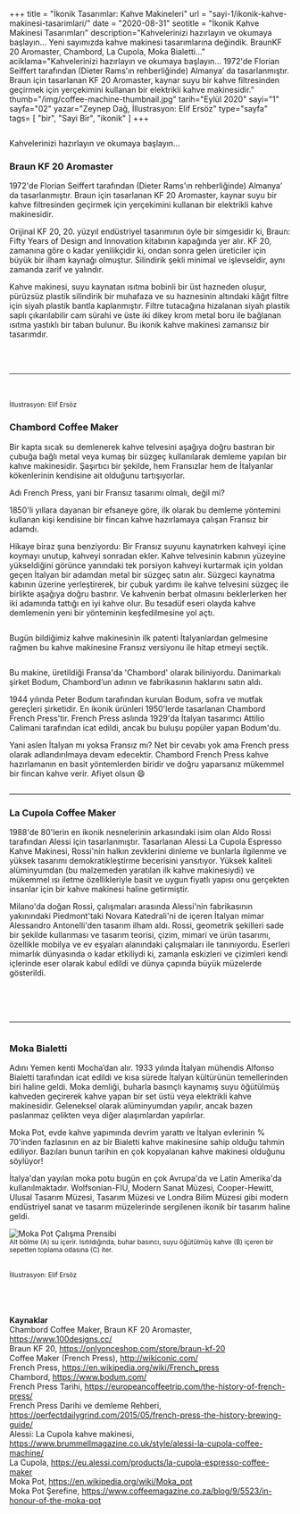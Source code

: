 +++
title = "İkonik Tasarımlar: Kahve Makineleri"
url = "sayi-1/ikonik-kahve-makinesi-tasarimlari/"
date = "2020-08-31"
seotitle = "İkonik Kahve Makinesi Tasarımları"
description="Kahvelerinizi hazırlayın ve okumaya başlayın… Yeni sayımızda kahve makinesi tasarımlarına değindik. BraunKF 20 Aromaster, Chambord, La Cupola, Moka Bialetti..."
aciklama="Kahvelerinizi hazırlayın ve okumaya başlayın… 1972'de Florian Seiffert tarafından (Dieter Rams'ın rehberliğinde) Almanya’ da tasarlanmıştır. Braun için tasarlanan KF 20 Aromaster, kaynar suyu bir kahve filtresinden geçirmek için yerçekimini kullanan bir elektrikli kahve makinesidir."
thumb="/img/coffee-machine-thumbnail.jpg"
tarih="Eylül 2020"
sayi="1"
sayfa="02"
yazar="Zeynep Dağ, İllustrasyon: Elif Ersöz"
type="sayfa"
tags= [
"bir", "Sayi Bir", "ikonik"
]
+++
<a href="/sayi-1/surdurulebilir-ambalaj-tasarimi/" id="next"></a>
<div class="text-center"><img class="img-fluid" src="/img/coffee-thumbnail.jpg" alt=""></div>
<div class="container">
    <div class="row">
        <div class="col-md-4"><img class="img-fluid" src="/img/Braun-1972-KF-20.jpg" alt=""></div>
        <div class="col-md-8">
            <p>Kahvelerinizi hazırlayın ve okumaya başlayın…</p>
            <h3>Braun KF 20 Aromaster</h3>
            <p> 1972'de Florian Seiffert tarafından (Dieter Rams'ın rehberliğinde) Almanya’ da tasarlanmıştır. Braun
                için tasarlanan KF 20 Aromaster, kaynar suyu bir kahve filtresinden geçirmek için yerçekimini kullanan
                bir elektrikli kahve makinesidir.</p>
            <p>Orijinal KF 20, 20. yüzyıl endüstriyel tasarımının öyle bir simgesidir ki, Braun: Fifty Years of Design
                and Innovation kitabının kapağında yer alır. KF 20, zamanına göre o kadar yenilikçidir ki, ondan sonra
                gelen üreticiler için büyük bir ilham kaynağı olmuştur. Silindirik şekli minimal ve işlevseldir, aynı
                zamanda zarif ve yalındır. </p>
            <p> Kahve makinesi, suyu kaynatan ısıtma bobinli bir üst hazneden oluşur, pürüzsüz plastik silindirik bir
                muhafaza ve su haznesinin altındaki kâğıt filtre için siyah plastik bantla kaplanmıştır. Filtre
                tutacağına hizalanan siyah plastik saplı çıkarılabilir cam sürahi ve üste iki dikey krom metal boru ile
                bağlanan ısıtma yastıklı bir taban bulunur. Bu ikonik kahve makinesi zamansız bir tasarımdır. </p>
        </div>
    </div>
    <div class="row">
        <div class="col-md-6 offset-md-3"><br><br>
            <img class="img-fluid" src="/img/kf-20.gif" alt="">
        </div>
    </div>
    <hr>
    <div class="row">
        <div class="col-md-5"><br><br><img class="img-fluid" src="/img/frenchpressc.jpg" alt=""><small>İllustrasyon:
                Elif Ersöz</small></div>
        <div class="col-md-7">
            <h3 class="display-5">Chambord Coffee Maker</h3>
            <p> Bir kapta sıcak su demlenerek kahve telvesini aşağıya doğru bastıran bir çubuğa bağlı metal veya kumaş
                bir süzgeç kullanılarak demleme yapılan bir kahve makinesidir. Şaşırtıcı bir şekilde, hem Fransızlar hem
                de İtalyanlar kökenlerinin kendisine ait olduğunu tartışıyorlar.</p>
            <p> Adı French Press, yani bir Fransız tasarımı olmalı, değil mi? </p>
            <p>1850'li yıllara dayanan bir efsaneye göre, ilk olarak bu demleme yöntemini kullanan kişi kendisine bir
                fincan kahve hazırlamaya çalışan Fransız bir adamdı. </p>
            <p> Hikaye biraz şuna benziyordu: Bir Fransız suyunu kaynatırken kahveyi içine koymayı unutup, kahveyi
                sonradan ekler. Kahve telvesinin kabının yüzeyine yükseldiğini görünce yanındaki tek porsiyon kahveyi
                kurtarmak için yoldan geçen İtalyan bir adamdan metal bir süzgeç satın alır. Süzgeci kaynatma kabının
                üzerine yerleştirerek, bir çubuk yardımı ile kahve telvesini süzgeç ile birlikte aşağıya doğru bastırır.
                Ve kahvenin berbat olmasını beklerlerken her iki adamında tattığı en iyi kahve olur. Bu tesadüf eseri
                olayda kahve demlemenin yeni bir yönteminin keşfedilmesine yol açtı. </p>
        </div>
    </div>
    <div class="row">
        <div class="col-md-5"><img class="img-fluid" src="/img/chambord-coffee-white.jpg" alt=""></div>
        <div class="col-md-7">
            <p>Bugün bildiğimiz kahve makinesinin ilk patenti İtalyanlardan gelmesine rağmen bu kahve makinesine Fransız
                versiyonu ile hitap etmeyi seçtik.</p>
            <img class="img-fluid" src="/img/Chambord-Coffee-Maker.jpg" alt="">
            <p>Bu makine, üretildiği Fransa'da 'Chambord' olarak biliniyordu. Danimarkalı şirket Bodum, Chambord’un
                adının ve fabrikasının haklarını satın aldı. </p>
            <p>1944 yılında Peter Bodum tarafından kurulan Bodum, sofra ve mutfak gereçleri şirketidir. En ikonik
                ürünleri 1950'lerde tasarlanan Chambord French Press'tir. French Press aslında 1929'da İtalyan tasarımcı
                Attilio Calimani tarafından icat edildi, ancak bu buluşu popüler yapan Bodum'du. </p>
            <p>Yani aslen İtalyan mı yoksa Fransız mı? Net bir cevabı yok ama French press olarak adlandırılmaya devam
                edecektir. Chambord French Press kahve hazırlamanın en basit yöntemlerden biridir ve doğru yaparsanız
                mükemmel bir fincan kahve verir. Afiyet olsun 😄</p>
        </div>
    </div>
    <img class="img-fluid" src="/img/Chambord Coffee Maker.jpg" alt="">
    <hr>
    <div class="row">
        <div class="col-md-8">
            <h3>La Cupola Coffee Maker</h3>
            <p>1988'de 80'lerin en ikonik nesnelerinin arkasındaki isim olan Aldo Rossi tarafından Alessi için
                tasarlanmıştır. Tasarlanan Alessi La Cupola Espresso Kahve Makinesi, Rossi'nin halkın zevklerini dinleme
                ve bunlarla ilgilenme ve yüksek tasarımı demokratikleştirme becerisini yansıtıyor. Yüksek kaliteli
                alüminyumdan (bu malzemeden yaratılan ilk kahve makinesiydi) ve mükemmel ısı iletme özellikleriyle basit
                ve uygun fiyatlı yapısı onu gerçekten insanlar için bir kahve makinesi haline getirmiştir.</p>
            <p>Milano'da doğan Rossi, çalışmaları arasında Alessi'nin fabrikasının yakınındaki Piedmont'taki Novara
                Katedrali'ni de içeren İtalyan mimar Alessandro Antonelli'den tasarım ilham aldı. Rossi, geometrik
                şekilleri sade bir şekilde kullanması ve tasarım teorisi, çizim, mimari ve ürün tasarımı, özellikle
                mobilya ve ev eşyaları alanındaki çalışmaları ile tanınıyordu. Eserleri mimarlık dünyasında o kadar
                etkiliydi ki, zamanla eskizleri ve çizimleri kendi içlerinde eser olarak kabul edildi ve dünya çapında
                büyük müzelerde gösterildi.</p>
        </div>
        <div class="col-md-4"><br><br><br><img class="img-fluid" src="/img/la cupola.jpg" alt=""></div>
        <div class="col-md-4"><img class="img-fluid" src="/img/La cupola-2.jpg" alt=""></div>
        <div class="col-md-8"><img class="img-fluid" src="/img/Novara-402-Zoom.jpg" alt=""></div>
    </div>
    <hr>
    <div class="row">
        <div class="col-md-7"><img class="img-fluid" src="/img/bialetti_moka_pot.jpg" alt=""></div>
        <div class="col-md-5">
            <h3>Moka Bialetti</h3>
            <p>Adını Yemen kenti Mocha’dan alır. 1933 yılında İtalyan mühendis Alfonso Bialetti tarafından icat edildi
                ve kısa sürede İtalyan kültürünün temellerinden biri haline geldi. Moka demliği, buharla basınçlı
                kaynamış suyu öğütülmüş kahveden geçirerek kahve yapan bir set üstü veya elektrikli kahve makinesidir.
                Geleneksel olarak alüminyumdan yapılır, ancak bazen paslanmaz çelikten veya diğer alaşımlardan
                yapılırlar.</p>
            <p>Moka Pot, evde kahve yapımında devrim yarattı ve İtalyan evlerinin % 70'inden fazlasının en az bir
                Bialetti kahve makinesine sahip olduğu tahmin ediliyor. Bazıları bunun tarihin en çok kopyalanan kahve
                makinesi olduğunu söylüyor!</p>
            <p>İtalya'dan yayılan moka potu bugün en çok Avrupa'da ve Latin Amerika'da kullanılmaktadır. Wolfsonian-FIU,
                Modern Sanat Müzesi, Cooper-Hewitt, Ulusal Tasarım Müzesi, Tasarım Müzesi ve Londra Bilim Müzesi gibi
                modern endüstriyel sanat ve tasarım müzelerinde sergilenen ikonik bir tasarım haline geldi.</p>
        </div>
    </div>
    <div class="row mt-5">
        <div class="offset-md-3 col-md-3 col-6 "><img class="img-fluid" src="/img/Moka_Animation.gif"
                alt="Moka Pot Çalışma Prensibi">
        </div>
        <div class="col-md-3 col-6"><img class="img-fluid" src="/img/moka-pot.jpg" alt="">
        <br><small>Alt bölme (A) su içerir. Isıtıldığında, buhar basıncı, suyu öğütülmüş kahve (B) içeren bir sepetten
                toplama odasına (C) iter.
                <br><br> </small></div>
    </div>
</div>
<div class="text-center"><img class="img-fluid" src="/img/mochapot.jpg" alt=""></div><br><small>İllustrasyon: Elif
    Ersöz</small>
<div class="container kaynak">
    <p><br><br><br><b>Kaynaklar</b>
        <br>Chambord Coffee Maker, Braun KF 20 Aromaster, <a href="https://www.100designs.cc/" target="_blank"
            rel="noopener noreferrer">https://www.100designs.cc/</a>
        <br> Braun KF 20, <a href="https://onlyonceshop.com/store/braun-kf-20" target="_blank"
            rel="noopener noreferrer">https://onlyonceshop.com/store/braun-kf-20 </a>
        <br> Coffee Maker (French Press), <a href="http://wikiconic.com/" target="_blank"
            rel="noopener noreferrer">http://wikiconic.com/</a>
        <br> French Press, <a href="https://en.wikipedia.org/wiki/French_press" target="_blank"
            rel="noopener noreferrer">https://en.wikipedia.org/wiki/French_press</a>
        <br> Chambord, <a href="https://www.bodum.com/" target="_blank"
            rel="noopener noreferrer">https://www.bodum.com/</a>
        <br> French Press Tarihi, <a href="https://europeancoffeetrip.com/the-history-of-french-press/" target="_blank"
            rel="noopener noreferrer">https://europeancoffeetrip.com/the-history-of-french-press/</a>
        <br> French Press Darihi ve demleme Rehberi, <a
            href="https://perfectdailygrind.com/2015/05/french-press-the-history-brewing-guide/" target="_blank"
            rel="noopener noreferrer">https://perfectdailygrind.com/2015/05/french-press-the-history-brewing-guide/</a>
        <br> Alessi: La Cupola kahve makinesi, <a
            href="https://www.brummellmagazine.co.uk/style/alessi-la-cupola-coffee-machine/" target="_blank"
            rel="noopener noreferrer">https://www.brummellmagazine.co.uk/style/alessi-la-cupola-coffee-machine/</a>
        <br> La Cupola, <a href="https://eu.alessi.com/products/la-cupola-espresso-coffee-maker" target="_blank"
            rel="noopener noreferrer">https://eu.alessi.com/products/la-cupola-espresso-coffee-maker</a>
        <br> Moka Pot, <a href="https://en.wikipedia.org/wiki/Moka_pot" target="_blank"
            rel="noopener noreferrer">https://en.wikipedia.org/wiki/Moka_pot</a>
        <br> Moka Pot Şerefine, <a href="https://www.coffeemagazine.co.za/blog/9/5523/in-honour-of-the-moka-pot"
            target="_blank"
            rel="noopener noreferrer">https://www.coffeemagazine.co.za/blog/9/5523/in-honour-of-the-moka-pot</a>
    </p>
</div>